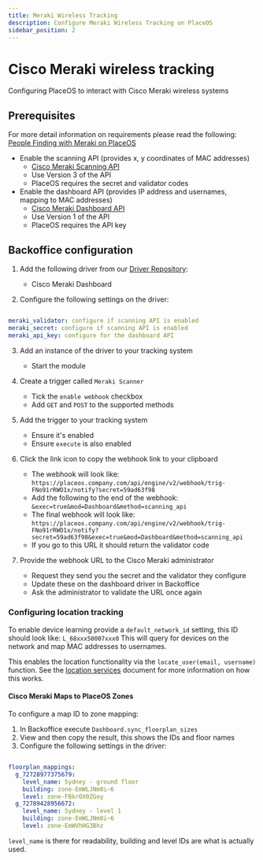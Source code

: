 ```yaml
---
title: Meraki Wireless Tracking
description: Configure Meraki Wireless Tracking on PlaceOS
sidebar_position: 2
---
```


# Cisco Meraki wireless tracking

Configuring PlaceOS to interact with Cisco Meraki wireless systems


## Prerequisites

For more detail information on requirements please read the following:
[People Finding with Meraki on PlaceOS](people-finding-with-meraki.md)

* Enable the scanning API (provides x, y coordinates of MAC addresses)
  * [Cisco Meraki Scanning API](https://developer.cisco.com/meraki/scanning-api/#!introduction/scanning-api)
  * Use Version 3 of the API
  * PlaceOS requires the secret and validator codes
* Enable the dashboard API (provides IP address and usernames, mapping to MAC addresses)
  * [Cisco Meraki Dashboard API](https://documentation.meraki.com/zGeneral_Administration/Other_Topics/The_Cisco_Meraki_Dashboard_API)
  * Use Version 1 of the API
  * PlaceOS requires the API key


## Backoffice configuration

1. Add the following driver from our [Driver Repository](https://github.com/PlaceOS/drivers):
   * Cisco Meraki Dashboard

2. Configure the following settings on the driver:

```yaml

meraki_validator: configure if scanning API is enabled
meraki_secret: configure if scanning API is enabled
meraki_api_key: configure for the dashboard API

```

3. Add an instance of the driver to your tracking system
   * Start the module

4. Create a trigger called `Meraki Scanner`
   * Tick the `enable webhook` checkbox
   * Add `GET` and `POST` to the supported methods

5. Add the trigger to your tracking system
   * Ensure it's enabled
   * Ensure `execute` is also enabled

6. Click the link icon to copy the webhook link to your clipboard
   * The webhook will look like: `https://placeos.company.com/api/engine/v2/webhook/trig-FNo91rRWO1x/notify?secret=59ad63f98`
   * Add the following to the end of the webhook: `&exec=true&mod=Dashboard&method=scanning_api`
   * The final webhook will look like: `https://placeos.company.com/api/engine/v2/webhook/trig-FNo91rRWO1x/notify?secret=59ad63f98&exec=true&mod=Dashboard&method=scanning_api`
   * If you go to this URL it should return the validator code

7. Provide the webhook URL to the Cisco Meraki administrator
   * Request they send you the secret and the validator they configure
   * Update these on the dashboard driver in Backoffice
   * Ask the administrator to validate the URL once again


### Configuring location tracking

To enable device learning provide a `default_network_id` setting, this ID should look like: `L_68xxx50007xxx0`
This will query for devices on the network and map MAC addresses to usernames.

This enables the location functionality via the `locate_user(email, username)` function.
See the [location services](location-services.md) document for more information on how this works.


#### Cisco Meraki Maps to PlaceOS Zones

To configure a map ID to zone mapping:

1. In Backoffice execute `Dashboard.sync_floorplan_sizes`
2. View and then copy the result, this shows the IDs and floor names
3. Configure the following settings in the driver:

```yaml

floorplan_mappings:
  g_72728977375679:
    level_name: Sydney - ground floor
    building: zone-EmWLJNm0i~6
    level: zone-FBkrOX0ZGoy
  g_72789428956672:
    level_name: Sydney - level 1
    building: zone-EmWLJNm0i~6
    level: zone-EmWVhHG3Bhz

```

`level_name` is there for readability, building and level IDs are what is actually used.